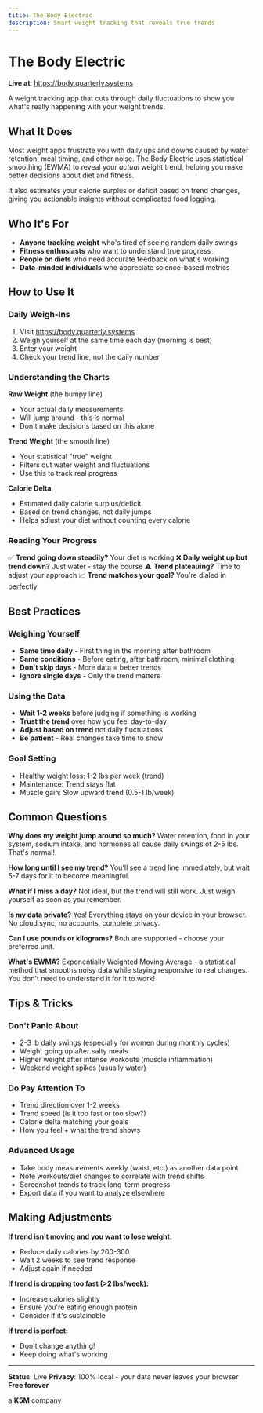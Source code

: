 ```yaml
---
title: The Body Electric
description: Smart weight tracking that reveals true trends
---
```


# The Body Electric

**Live at**: https://body.quarterly.systems

A weight tracking app that cuts through daily fluctuations to show you what's really happening with your weight trends.

## What It Does

Most weight apps frustrate you with daily ups and downs caused by water retention, meal timing, and other noise. The Body Electric uses statistical smoothing (EWMA) to reveal your *actual* weight trend, helping you make better decisions about diet and fitness.

It also estimates your calorie surplus or deficit based on trend changes, giving you actionable insights without complicated food logging.

## Who It's For

- **Anyone tracking weight** who's tired of seeing random daily swings
- **Fitness enthusiasts** who want to understand true progress
- **People on diets** who need accurate feedback on what's working
- **Data-minded individuals** who appreciate science-based metrics

## How to Use It

### Daily Weigh-Ins

1. Visit https://body.quarterly.systems
2. Weigh yourself at the same time each day (morning is best)
3. Enter your weight
4. Check your trend line, not the daily number

### Understanding the Charts

**Raw Weight** (the bumpy line)
- Your actual daily measurements
- Will jump around - this is normal
- Don't make decisions based on this alone

**Trend Weight** (the smooth line)
- Your statistical "true" weight
- Filters out water weight and fluctuations
- Use this to track real progress

**Calorie Delta**
- Estimated daily calorie surplus/deficit
- Based on trend changes, not daily jumps
- Helps adjust your diet without counting every calorie

### Reading Your Progress

✅ **Trend going down steadily?** Your diet is working
❌ **Daily weight up but trend down?** Just water - stay the course
⚠️ **Trend plateauing?** Time to adjust your approach
📈 **Trend matches your goal?** You're dialed in perfectly

## Best Practices

### Weighing Yourself
- **Same time daily** - First thing in the morning after bathroom
- **Same conditions** - Before eating, after bathroom, minimal clothing
- **Don't skip days** - More data = better trends
- **Ignore single days** - Only the trend matters

### Using the Data
- **Wait 1-2 weeks** before judging if something is working
- **Trust the trend** over how you feel day-to-day
- **Adjust based on trend** not daily fluctuations
- **Be patient** - Real changes take time to show

### Goal Setting
- Healthy weight loss: 1-2 lbs per week (trend)
- Maintenance: Trend stays flat
- Muscle gain: Slow upward trend (0.5-1 lb/week)

## Common Questions

**Why does my weight jump around so much?**
Water retention, food in your system, sodium intake, and hormones all cause daily swings of 2-5 lbs. That's normal!

**How long until I see my trend?**
You'll see a trend line immediately, but wait 5-7 days for it to become meaningful.

**What if I miss a day?**
Not ideal, but the trend will still work. Just weigh yourself as soon as you remember.

**Is my data private?**
Yes! Everything stays on your device in your browser. No cloud sync, no accounts, complete privacy.

**Can I use pounds or kilograms?**
Both are supported - choose your preferred unit.

**What's EWMA?**
Exponentially Weighted Moving Average - a statistical method that smooths noisy data while staying responsive to real changes. You don't need to understand it for it to work!

## Tips & Tricks

### Don't Panic About
- 2-3 lb daily swings (especially for women during monthly cycles)
- Weight going up after salty meals
- Higher weight after intense workouts (muscle inflammation)
- Weekend weight spikes (usually water)

### Do Pay Attention To
- Trend direction over 1-2 weeks
- Trend speed (is it too fast or too slow?)
- Calorie delta matching your goals
- How you feel + what the trend shows

### Advanced Usage
- Take body measurements weekly (waist, etc.) as another data point
- Note workouts/diet changes to correlate with trend shifts
- Screenshot trends to track long-term progress
- Export data if you want to analyze elsewhere

## Making Adjustments

**If trend isn't moving and you want to lose weight:**
- Reduce daily calories by 200-300
- Wait 2 weeks to see trend response
- Adjust again if needed

**If trend is dropping too fast (>2 lbs/week):**
- Increase calories slightly
- Ensure you're eating enough protein
- Consider if it's sustainable

**If trend is perfect:**
- Don't change anything!
- Keep doing what's working

---

**Status**: Live
**Privacy**: 100% local - your data never leaves your browser
**Free forever**

a **K5M** company
